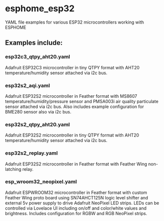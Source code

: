 # esphome_esp32
YAML file examples for various ESP32 microcontrollers working with ESPHOME

## Examples include:

### esp32c3_qtpy_aht20.yaml
Adafruit ESP32C3 microcontroller in tiny QTPY format with AHT20 temperature/humidity sensor attached via i2c bus.

### esp32s2_aqi.yaml
Adafruit ESP32S2 microcontroller in Feather format with MS8607 temperature/humidity/pressure sensor and PMSA003i air quality particulate sensor attached via i2c bus. Also includes example configuration for BME280 sensor also via i2c bus.

### esp32s2_qtpy_aht20.yaml
Adafruit ESP32S2 microcontroller in tiny QTPY format with AHT20 temperature/humidity sensor attached via i2c bus.

### esp32s2_replay.yaml
Adafruit ESP32S2 microcontroller in Feather format with Feather Wing non-latching relay.

### esp_wroom32_neopixel.yaml
Adafruit ESPWROOM32 microcontroller in Feather format with custom Feather Wing proto board using SN74AHCT125N logic level shifter and external 5v power supply to drive Adafruit NeoPixel LED strips. LEDs can be controlled via Lovelace UI including on/off and color/white values and brightness. Includes configuration for RGBW and RGB NeoPixel strips.
